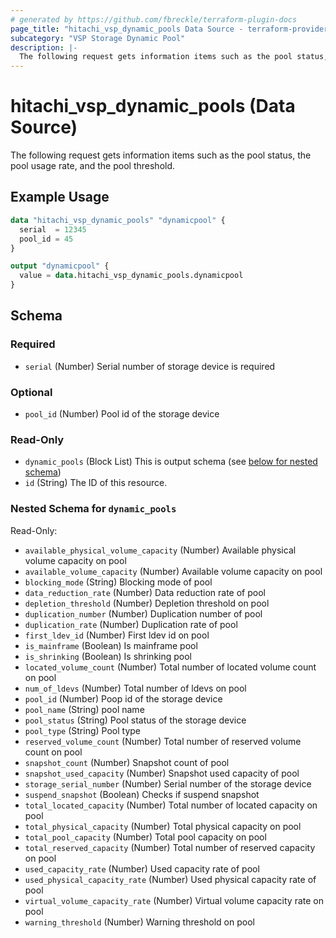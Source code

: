 ```yaml
---
# generated by https://github.com/fbreckle/terraform-plugin-docs
page_title: "hitachi_vsp_dynamic_pools Data Source - terraform-provider-hitachi"
subcategory: "VSP Storage Dynamic Pool"
description: |-
  The following request gets information items such as the pool status, the pool usage rate, and the pool threshold.
---
```


# hitachi_vsp_dynamic_pools (Data Source)

The following request gets information items such as the pool status, the pool usage rate, and the pool threshold.

## Example Usage

```terraform
data "hitachi_vsp_dynamic_pools" "dynamicpool" {
  serial  = 12345
  pool_id = 45
}

output "dynamicpool" {
  value = data.hitachi_vsp_dynamic_pools.dynamicpool
}
```

<!-- schema generated by tfplugindocs -->
## Schema

### Required

- `serial` (Number) Serial number of storage device is required

### Optional

- `pool_id` (Number) Pool id of the storage device

### Read-Only

- `dynamic_pools` (Block List) This is output schema (see [below for nested schema](#nestedblock--dynamic_pools))
- `id` (String) The ID of this resource.

<a id="nestedblock--dynamic_pools"></a>
### Nested Schema for `dynamic_pools`

Read-Only:

- `available_physical_volume_capacity` (Number) Available physical volume capacity on pool
- `available_volume_capacity` (Number) Available volume capacity on pool
- `blocking_mode` (String) Blocking mode of pool
- `data_reduction_rate` (Number) Data reduction rate of pool
- `depletion_threshold` (Number) Depletion threshold on pool
- `duplication_number` (Number) Duplication number of pool
- `duplication_rate` (Number) Duplication rate of pool
- `first_ldev_id` (Number) First ldev id on pool
- `is_mainframe` (Boolean) Is mainframe pool
- `is_shrinking` (Boolean) Is shrinking pool
- `located_volume_count` (Number) Total number of located volume count on pool
- `num_of_ldevs` (Number) Total number of ldevs on pool
- `pool_id` (Number) Poop id of the storage device
- `pool_name` (String) pool name
- `pool_status` (String) Pool status of the storage device
- `pool_type` (String) Pool type
- `reserved_volume_count` (Number) Total number of reserved volume count on pool
- `snapshot_count` (Number) Snapshot count of pool
- `snapshot_used_capacity` (Number) Snapshot used capacity of pool
- `storage_serial_number` (Number) Serial number of the storage device
- `suspend_snapshot` (Boolean) Checks if suspend snapshot
- `total_located_capacity` (Number) Total number of located capacity on pool
- `total_physical_capacity` (Number) Total physical capacity on pool
- `total_pool_capacity` (Number) Total pool capacity on pool
- `total_reserved_capacity` (Number) Total number of reserved capacity on pool
- `used_capacity_rate` (Number) Used capacity rate of pool
- `used_physical_capacity_rate` (Number) Used physical capacity rate of pool
- `virtual_volume_capacity_rate` (Number) Virtual volume capacity rate on pool
- `warning_threshold` (Number) Warning threshold on pool


